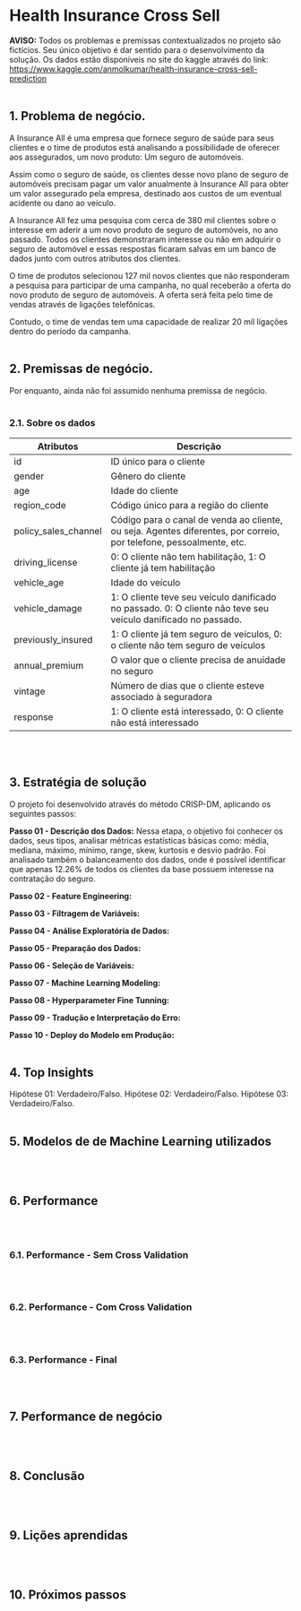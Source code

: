# Health Insurance Cross Sell

<b>AVISO:</b> Todos os problemas e premissas contextualizados no projeto são fictícios. Seu único objetivo é dar sentido para o desenvolvimento da solução.
Os dados estão disponíveis no site do kaggle através do link: https://www.kaggle.com/anmolkumar/health-insurance-cross-sell-prediction
<br><br>

## 1. Problema de negócio.
A Insurance All é uma empresa que fornece seguro de saúde para seus clientes e o time de produtos está analisando a possibilidade de oferecer aos assegurados, um novo produto: Um seguro de automóveis.

Assim como o seguro de saúde, os clientes desse novo plano de seguro de automóveis precisam pagar um valor anualmente à Insurance All para obter um valor assegurado pela empresa, destinado aos custos de um eventual acidente ou dano ao veículo.

A Insurance All fez uma pesquisa com cerca de 380 mil clientes sobre o interesse em aderir a um novo produto de seguro de automóveis, no ano passado. Todos os clientes demonstraram interesse ou não em adquirir o seguro de automóvel e essas respostas ficaram salvas em um banco de dados junto com outros atributos dos clientes.

O time de produtos selecionou 127 mil novos clientes que não responderam a pesquisa para participar de uma campanha, no qual receberão a oferta do novo produto de seguro de automóveis. A oferta será feita pelo time de vendas através de ligações telefônicas.

Contudo, o time de vendas tem uma capacidade de realizar 20 mil ligações dentro do período da campanha.
<br><br>

## 2. Premissas de negócio.
Por enquanto, ainda não foi assumido nenhuma premissa de negócio.
<br><br>
### 2.1. Sobre os dados
| Atributos                        | Descrição                                                    |
| -------------------------------- | ------------------------------------------------------------ 
| id                               | ID único para o cliente 
| gender                           | Gênero do cliente
| age                              | Idade do cliente
| region_code                      | Código único para a região do cliente
| policy_sales_channel             | Código para o canal de venda ao cliente, ou seja. Agentes diferentes, por correio, por telefone, pessoalmente, etc.
| driving_license                  | 0: O cliente não tem habilitação, 1: O cliente já tem habilitação
| vehicle_age                      | Idade do veículo
| vehicle_damage                   | 1: O cliente teve seu veículo danificado no passado. 0: O cliente não teve seu veículo danificado no passado.
| previously_insured               | 1: O cliente já tem seguro de veículos, 0: o cliente não tem seguro de veículos
| annual_premium                   | O valor que o cliente precisa de anuidade no seguro
| vintage                          | Número de dias que o cliente esteve associado à seguradora
| response                         | 1: O cliente está interessado, 0: O cliente não está interessado
<br><br>

## 3. Estratégia de solução
O projeto foi desenvolvido através do método CRISP-DM, aplicando os seguintes passos:

**Passo 01 - Descrição dos Dados:** Nessa etapa, o objetivo foi conhecer os dados, seus tipos, analisar métricas estatísticas básicas como: média, mediana, máximo, mínimo, range, skew, kurtosis e desvio padrão. Foi analisado também o balanceamento dos dados, onde é possível identificar que apenas 12.26% de todos os clientes da base possuem interesse na contratação do seguro.

**Passo 02 - Feature Engineering:** 

**Passo 03 - Filtragem de Variáveis:** 

**Passo 04 - Análise Exploratória de Dados:** 

**Passo 05 - Preparação dos Dados:** 

**Passo 06 - Seleção de Variáveis:** 

**Passo 07 - Machine Learning Modeling:** 

**Passo 08 - Hyperparameter Fine Tunning:** 

**Passo 09 - Tradução e Interpretação do Erro:** 

**Passo 10 - Deploy do Modelo em Produção:** 
<br><br>

## 4. Top Insights
Hipótese 01:
Verdadeiro/Falso.
Hipótese 02:
Verdadeiro/Falso.
Hipótese 03:
Verdadeiro/Falso.
<br><br>

## 5. Modelos de de Machine Learning utilizados
<br><br>

## 6. Performance
<br><br>
### 6.1. Performance - Sem Cross Validation
<br><br>
### 6.2. Performance - Com Cross Validation
<br><br>
### 6.3. Performance - Final
<br><br>

## 7. Performance de negócio
<br><br>

## 8. Conclusão
<br><br>

## 9. Lições aprendidas
<br><br>

## 10. Próximos passos